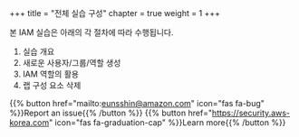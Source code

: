+++
title = "전체 실습 구성"
chapter = true
weight = 1
+++

본 IAM 실습은 아래의 각 절차에 따라 수행됩니다.

1. 실습 개요
2. 새로운 사용자/그룹/역할 생성
3. IAM 역할의 활용
4. 랩 구성 요소 삭제

{{% button href="mailto:eunsshin@amazon.com" icon="fas fa-bug" %}}Report an issue{{% /button %}}
{{% button href="https://security.aws-korea.com" icon="fas fa-graduation-cap" %}}Learn more{{% /button %}}